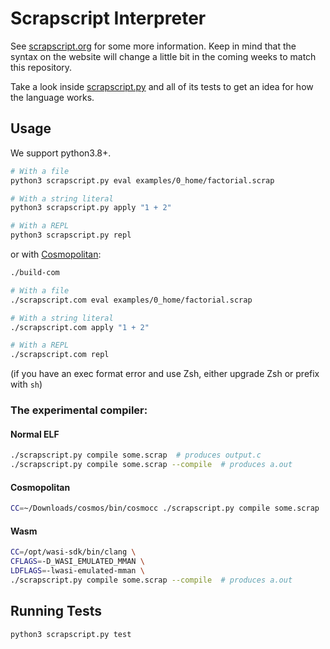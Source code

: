 # Scrapscript Interpreter

See [scrapscript.org](https://scrapscript.org/) for some more information. Keep
in mind that the syntax on the website will change a little bit in the coming
weeks to match this repository.

Take a look inside [scrapscript.py](scrapscript.py) and all of its tests to get
an idea for how the language works.

## Usage

We support python3.8+.

```bash
# With a file
python3 scrapscript.py eval examples/0_home/factorial.scrap

# With a string literal
python3 scrapscript.py apply "1 + 2"

# With a REPL
python3 scrapscript.py repl
```

or with [Cosmopolitan](https://justine.lol/cosmopolitan/index.html):

```bash
./build-com

# With a file
./scrapscript.com eval examples/0_home/factorial.scrap

# With a string literal
./scrapscript.com apply "1 + 2"

# With a REPL
./scrapscript.com repl
```

(if you have an exec format error and use Zsh, either upgrade Zsh or prefix
with `sh`)

### The experimental compiler:

#### Normal ELF

```bash
./scrapscript.py compile some.scrap  # produces output.c
./scrapscript.py compile some.scrap --compile  # produces a.out
```

#### Cosmopolitan

```bash
CC=~/Downloads/cosmos/bin/cosmocc ./scrapscript.py compile some.scrap  --compile # produces a.out
```

#### Wasm

```bash
CC=/opt/wasi-sdk/bin/clang \
CFLAGS=-D_WASI_EMULATED_MMAN \
LDFLAGS=-lwasi-emulated-mman \
./scrapscript.py compile some.scrap --compile  # produces a.out
```

## Running Tests

```bash
python3 scrapscript.py test
```
